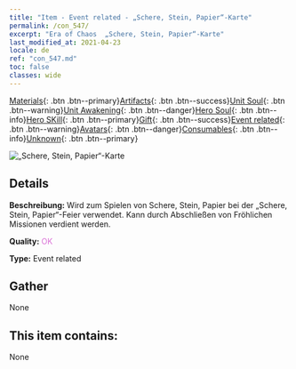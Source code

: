 ```yaml
---
title: "Item - Event related - „Schere, Stein, Papier“-Karte"
permalink: /con_547/
excerpt: "Era of Chaos  „Schere, Stein, Papier“-Karte"
last_modified_at: 2021-04-23
locale: de
ref: "con_547.md"
toc: false
classes: wide
---
```

 [Materials](/ItemsDE/){: .btn .btn--primary}[Artifacts](/ItemsDE/Artifacts/){: .btn .btn--success}[Unit Soul](/ItemsDE/UnitSoul/){: .btn .btn--warning}[Unit Awakening](/ItemsDE/UnitAwakening/){: .btn .btn--danger}[Hero Soul](/ItemsDE/HeroSoul/){: .btn .btn--info}[Hero SKill](/ItemsDE/HeroSkill/){: .btn .btn--primary}[Gift](/ItemsDE/Gift/){: .btn .btn--success}[Event related](/ItemsDE/Events/){: .btn .btn--warning}[Avatars](/ItemsDE/Avatars/){: .btn .btn--danger}[Consumables](/ItemsDE/Consumables/){: .btn .btn--info}[Unknown](/ItemsDE/Unknown/){: .btn .btn--primary}

 ![„Schere, Stein, Papier“-Karte](/images/t/i_10033.png)

## Details
 **Beschreibung:** Wird zum Spielen von Schere, Stein, Papier bei der „Schere, Stein, Papier“-Feier verwendet. Kann durch Abschließen von Fröhlichen Missionen verdient werden.

 **Quality:** <span style="color: #DA70D6">OK</span>

 **Type:** Event related

## Gather

  None

## This item contains:

  None

